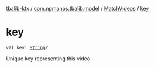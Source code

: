 [tbalib-ktx](../../index.md) / [com.npmanos.tbalib.model](../index.md) / [MatchVideos](index.md) / [key](./key.md)

# key

`val key: `[`String`](https://kotlinlang.org/api/latest/jvm/stdlib/kotlin/-string/index.html)`?`

Unique key representing this video

